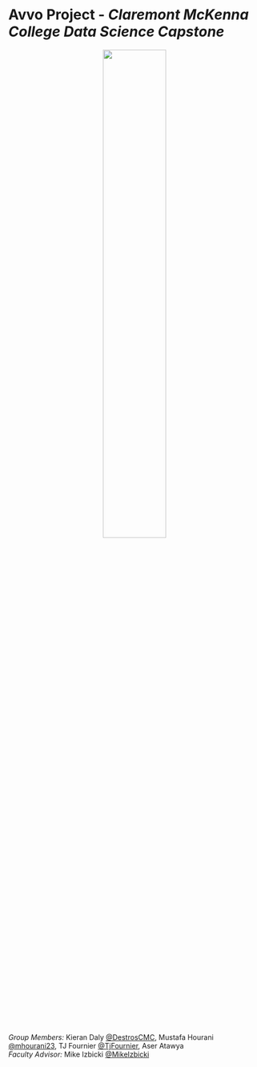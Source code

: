 # **Avvo Project** - *Claremont McKenna College Data Science Capstone*  

<center>  
<img width='50%' src=https://upload.wikimedia.org/wikipedia/commons/9/90/Avvo_logo.png />  
</center>  

*Group Members:*  Kieran Daly [@DestrosCMC](https://github.com/DestrosCMC), Mustafa Hourani [@mhourani23](https://github.com/mhourani23), TJ Fournier [@TjFournier](https://github.com/TjFournier), Aser Atawya  
*Faculty Advisor:* Mike Izbicki [@MikeIzbicki](https://github.com/mikeizbicki)  
